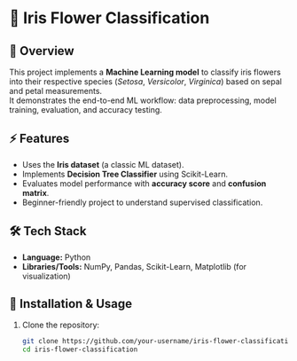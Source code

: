 # 🌸 Iris Flower Classification

## 📌 Overview
This project implements a **Machine Learning model** to classify iris flowers into their respective species (*Setosa*, *Versicolor*, *Virginica*) based on sepal and petal measurements.  
It demonstrates the end-to-end ML workflow: data preprocessing, model training, evaluation, and accuracy testing.

## ⚡ Features
- Uses the **Iris dataset** (a classic ML dataset).  
- Implements **Decision Tree Classifier** using Scikit-Learn.  
- Evaluates model performance with **accuracy score** and **confusion matrix**.  
- Beginner-friendly project to understand supervised classification.

## 🛠️ Tech Stack
- **Language:** Python  
- **Libraries/Tools:** NumPy, Pandas, Scikit-Learn, Matplotlib (for visualization)

## 🚀 Installation & Usage
1. Clone the repository:
   ```bash
   git clone https://github.com/your-username/iris-flower-classification.git
   cd iris-flower-classification
